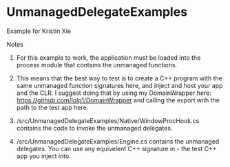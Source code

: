 # UnmanagedDelegateExamples
Example for Kristin Xie

Notes

1. For this example to work, the application must be loaded into the process module that contains the unmanaged functions.

2. This means that the best way to test is to create a C++ program with the same unmanaged function signatures here,
   and inject and host your app and the CLR. I suggest doing that by using my DomainWrapper here:
   https://github.com/lolp1/DomainWrapper and calling the export with the path to the test app here.
   
3. /src/UnmanagedDelegateExamples/Native/WindowProcHook.cs contains the code to invoke the unmanaged delegates.

4. /src/UnmanagedDelegateExamples/Engine.cs contains the unmanaged delegates. You can use any equivelent C++ signature in - 
   the test C++ app you inject into. 
